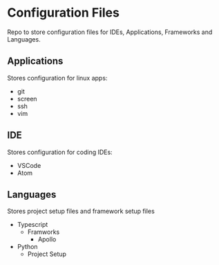 # Configuration Files
Repo to store configuration files for IDEs, Applications, Frameworks and Languages.

## Applications
Stores configuration for linux apps:

 - git
 - screen
 - ssh
 - vim

## IDE
Stores configuration for coding IDEs:

 - VSCode
 - Atom

## Languages
Stores project setup files and framework setup files

 - Typescript
   - Framworks
     - Apollo
 - Python
   - Project Setup
